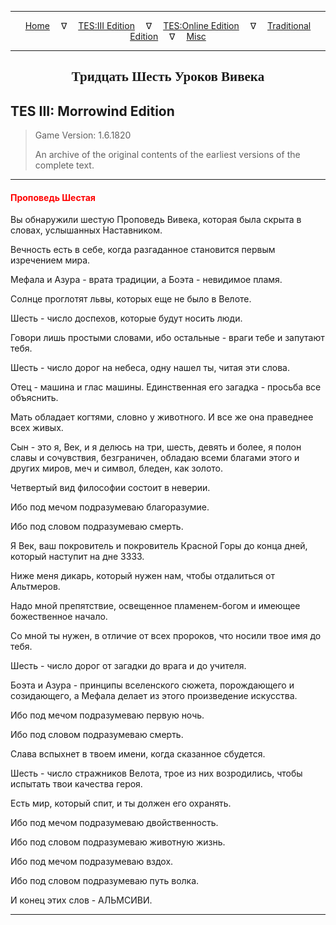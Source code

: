 
---

<!-- Jekyll Page Links -->

<center>
<a href="../../../../index.html">Home</a>
&emsp;&nabla;&emsp;
<a href="../../../index-tes3.html">TES:III Edition</a>
&emsp;&nabla;&emsp;
<a href="../../../index-teso.html">TES:Online Edition</a>
&emsp;&nabla;&emsp;
<a href="../../../index-traditional.html">Traditional Edition</a>
&emsp;&nabla;&emsp;
<a href="../../../index-misc.html">Misc</a>
</center>

<!-- Markdown Body Below: -->

---

<center>
<h2><span style="font-family:Georgia">Тридцать Шесть Уроков Вивека</span></h2>
</center>

## TES III: Morrowind Edition

> Game Version: 1.6.1820
>
> An archive of the original contents of the earliest versions of the complete text.

---

#### <span style="color:red">Проповедь Шестая</span>

Вы обнаружили шестую Проповедь Вивека, которая была скрыта в словах, услышанных Наставником.

Вечность есть в себе, когда разгаданное становится первым изречением мира.

Мефала и Азура - врата традиции, а Боэта - невидимое пламя.

Солнце проглотят львы, которых еще не было в Велоте.

Шесть - число доспехов, которые будут носить люди.

Говори лишь простыми словами, ибо остальные - враги тебе и запутают тебя.

Шесть - число дорог на небеса, одну нашел ты, читая эти слова.

Отец - машина и глас машины. Единственная его загадка - просьба все объяснить.

Мать обладает когтями, словно у животного. И все же она праведнее всех живых.

Сын - это я, Век, и я делюсь на три, шесть, девять и более, я полон славы и сочувствия, безграничен, обладаю всеми благами этого и других миров, меч и символ, бледен, как золото.

Четвертый вид философии состоит в неверии.

Ибо под мечом подразумеваю благоразумие.

Ибо под словом подразумеваю смерть.

Я Век, ваш покровитель и покровитель Красной Горы до конца дней, который наступит на дне 3333.

Ниже меня дикарь, который нужен нам, чтобы отдалиться от Альтмеров.

Надо мной препятствие, освещенное пламенем-богом и имеющее божественное начало.

Со мной ты нужен, в отличие от всех пророков, что носили твое имя до тебя.

Шесть - число дорог от загадки до врага и до учителя.

Боэта и Азура - принципы вселенского сюжета, порождающего и созидающего, а Мефала делает из этого произведение искусства.

Ибо под мечом подразумеваю первую ночь.

Ибо под словом подразумеваю смерть.

Слава вспыхнет в твоем имени, когда сказанное сбудется.

Шесть - число стражников Велота, трое из них возродились, чтобы испытать твои качества героя.

Есть мир, который спит, и ты должен его охранять.

Ибо под мечом подразумеваю двойственность.

Ибо под словом подразумеваю животную жизнь.

Ибо под мечом подразумеваю вздох.

Ибо под словом подразумеваю путь волка.

И конец этих слов - АЛЬМСИВИ.

---
